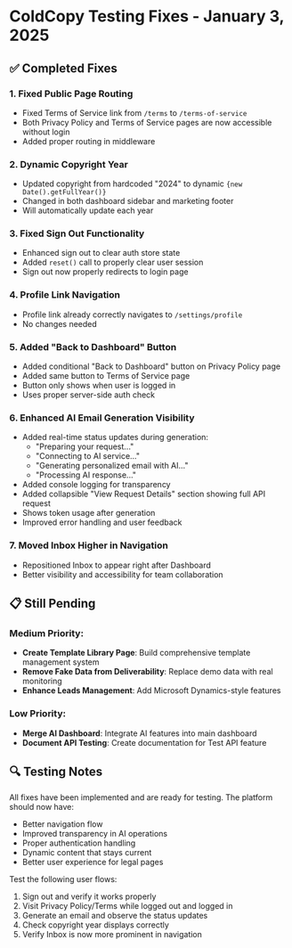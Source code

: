 # ColdCopy Testing Fixes - January 3, 2025

## ✅ Completed Fixes

### 1. **Fixed Public Page Routing**
- Fixed Terms of Service link from `/terms` to `/terms-of-service`
- Both Privacy Policy and Terms of Service pages are now accessible without login
- Added proper routing in middleware

### 2. **Dynamic Copyright Year**
- Updated copyright from hardcoded "2024" to dynamic `{new Date().getFullYear()}`
- Changed in both dashboard sidebar and marketing footer
- Will automatically update each year

### 3. **Fixed Sign Out Functionality**
- Enhanced sign out to clear auth store state
- Added `reset()` call to properly clear user session
- Sign out now properly redirects to login page

### 4. **Profile Link Navigation**
- Profile link already correctly navigates to `/settings/profile`
- No changes needed

### 5. **Added "Back to Dashboard" Button**
- Added conditional "Back to Dashboard" button on Privacy Policy page
- Added same button to Terms of Service page
- Button only shows when user is logged in
- Uses proper server-side auth check

### 6. **Enhanced AI Email Generation Visibility**
- Added real-time status updates during generation:
  - "Preparing your request..."
  - "Connecting to AI service..."
  - "Generating personalized email with AI..."
  - "Processing AI response..."
- Added console logging for transparency
- Added collapsible "View Request Details" section showing full API request
- Shows token usage after generation
- Improved error handling and user feedback

### 7. **Moved Inbox Higher in Navigation**
- Repositioned Inbox to appear right after Dashboard
- Better visibility and accessibility for team collaboration

## 📋 Still Pending

### Medium Priority:
- **Create Template Library Page**: Build comprehensive template management system
- **Remove Fake Data from Deliverability**: Replace demo data with real monitoring
- **Enhance Leads Management**: Add Microsoft Dynamics-style features

### Low Priority:
- **Merge AI Dashboard**: Integrate AI features into main dashboard
- **Document API Testing**: Create documentation for Test API feature

## 🔍 Testing Notes

All fixes have been implemented and are ready for testing. The platform should now have:
- Better navigation flow
- Improved transparency in AI operations
- Proper authentication handling
- Dynamic content that stays current
- Better user experience for legal pages

Test the following user flows:
1. Sign out and verify it works properly
2. Visit Privacy Policy/Terms while logged out and logged in
3. Generate an email and observe the status updates
4. Check copyright year displays correctly
5. Verify Inbox is now more prominent in navigation